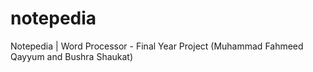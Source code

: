 # notepedia
Notepedia | Word Processor - Final Year Project (Muhammad Fahmeed Qayyum and Bushra Shaukat)
